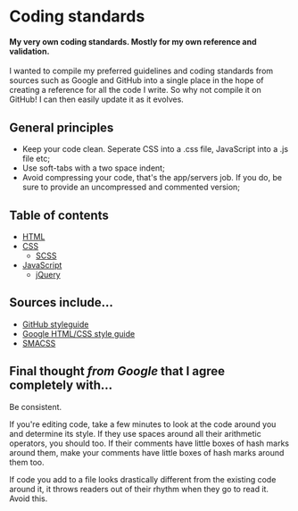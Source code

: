 # Coding standards

#### My very own coding standards. Mostly for my own reference and validation.

I wanted to compile my preferred guidelines and coding standards from sources such as Google and GitHub into a single place in the hope of creating a reference for all the code I write.
So why not compile it on GitHub! I can then easily update it as it evolves.

## General principles

- Keep your code clean. Seperate CSS into a .css file, JavaScript into a .js file etc;
- Use soft-tabs with a two space indent;
- Avoid compressing your code, that's the app/servers job. If you do, be sure to provide an uncompressed and commented version;

## Table of contents

- [HTML](html.md)
- [CSS](css.md)
  - [SCSS](scss.md)
- [JavaScript](javascript.md)
  - [jQuery](javascript-jquery.md)

## Sources include...

- [GitHub styleguide](https://github.com/styleguide/)
- [Google HTML/CSS style guide](http://google-styleguide.googlecode.com/svn/trunk/htmlcssguide.xml)
- [SMACSS](http://smacss.com/)


## Final thought *from Google* that I agree completely with...

Be consistent.

If you're editing code, take a few minutes to look at the code around you and determine its style.
If they use spaces around all their arithmetic operators, you should too.
If their comments have little boxes of hash marks around them, make your comments have little boxes of hash marks around them too.

If code you add to a file looks drastically different from the existing code around it, it throws readers out of their rhythm when they go to read it. Avoid this.
